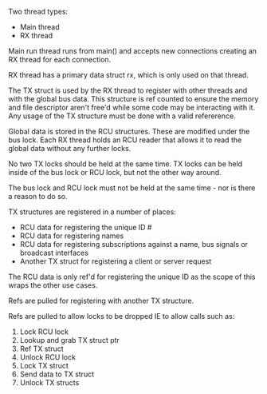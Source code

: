 Two thread types:
- Main thread
- RX thread

Main run thread runs from main() and accepts new connections creating an RX thread for each connection.

RX thread has a primary data struct rx, which is only used on that thread.

The TX struct is used by the RX thread to register with other threads and with the global bus data. This structure is ref counted to ensure the memory and file descriptor aren't free'd while some code may be interacting with it. Any usage of the TX structure must be done with a valid refererence.

Global data is stored in the RCU structures. These are modified under the bus lock. Each RX thread holds an RCU reader that allows it to read the global data without any further locks.

No two TX locks should be held at the same time. TX locks can be held inside of the bus lock or RCU lock, but not the other way around.

The bus lock and RCU lock must not be held at the same time - nor is there a reason to do so.

TX structures are registered in a number of places:
- RCU data for registering the unique ID #
- RCU data for registering names
- RCU data for registering subscriptions against a name, bus signals or broadcast interfaces
- Another TX struct for registering a client or server request

The RCU data is only ref'd for registering the unique ID as the scope of this wraps the other use cases.

Refs are pulled for registering with another TX structure.

Refs are pulled to allow locks to be dropped IE to allow calls such as:
1. Lock RCU lock
2. Lookup and grab TX struct ptr
3. Ref TX struct
4. Unlock RCU lock
5. Lock TX struct
6. Send data to TX struct
7. Unlock TX structs
